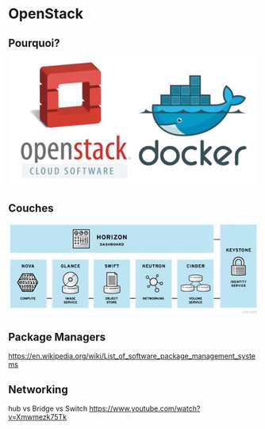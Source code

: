 # OpenStack

## Pourquoi?

![alt tag](https://github.com/CollegeBoreal/INF1045-16A/blob/master/1.OpenStack/openstack-and-docker.png)

## Couches

![alt tag](https://github.com/CollegeBoreal/INF1045-16A/blob/master/1.OpenStack/OpenStack-Platform.jpg)

## Package Managers

https://en.wikipedia.org/wiki/List_of_software_package_management_systems

## Networking

hub vs Bridge vs Switch
https://www.youtube.com/watch?v=Xmwmezk75Tk
